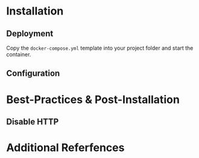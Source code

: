 # Installation

## Deployment

Copy the `docker-compose.yml` template into your project folder and start the container.

## Configuration


# Best-Practices & Post-Installation

## Disable HTTP

# Additional Referfences
